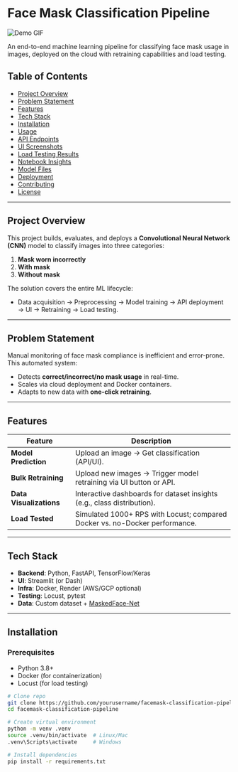 # Face Mask Classification Pipeline

![Demo GIF](assets/demo.gif) <!-- Add a demo GIF if available -->

An end-to-end machine learning pipeline for classifying face mask usage in images, deployed on the cloud with retraining capabilities and load testing.

## Table of Contents
- [Project Overview](#project-overview)
- [Problem Statement](#problem-statement)
- [Features](#features)
- [Tech Stack](#tech-stack)
- [Installation](#installation)
- [Usage](#usage)
- [API Endpoints](#api-endpoints)
- [UI Screenshots](#ui-screenshots)
- [Load Testing Results](#load-testing-results)
- [Notebook Insights](#notebook-insights)
- [Model Files](#model-files)
- [Deployment](#deployment)
- [Contributing](#contributing)
- [License](#license)

---

## Project Overview
This project builds, evaluates, and deploys a **Convolutional Neural Network (CNN)** model to classify images into three categories:
1. **Mask worn incorrectly**  
2. **With mask**  
3. **Without mask**  

The solution covers the entire ML lifecycle:  
- Data acquisition → Preprocessing → Model training → API deployment → UI → Retraining → Load testing.

---

## Problem Statement
Manual monitoring of face mask compliance is inefficient and error-prone. This automated system:
- Detects **correct/incorrect/no mask usage** in real-time.  
- Scales via cloud deployment and Docker containers.  
- Adapts to new data with **one-click retraining**.  

---

## Features
| Feature                | Description                                                                 |
|------------------------|-----------------------------------------------------------------------------|
| **Model Prediction**   | Upload an image → Get classification (API/UI).                              |
| **Bulk Retraining**    | Upload new images → Trigger model retraining via UI button or API.          |
| **Data Visualizations**| Interactive dashboards for dataset insights (e.g., class distribution).     |
| **Load Tested**        | Simulated 1000+ RPS with Locust; compared Docker vs. no-Docker performance. |

---

## Tech Stack
- **Backend**: Python, FastAPI, TensorFlow/Keras  
- **UI**: Streamlit (or Dash)  
- **Infra**: Docker, Render (AWS/GCP optional)  
- **Testing**: Locust, pytest  
- **Data**: Custom dataset + [MaskedFace-Net](https://github.com/cabani/MaskedFace-Net)  

---

## Installation
### Prerequisites
- Python 3.8+
- Docker (for containerization)
- Locust (for load testing)

```bash
# Clone repo
git clone https://github.com/yourusername/facemask-classification-pipeline.git
cd facemask-classification-pipeline

# Create virtual environment
python -m venv .venv
source .venv/bin/activate  # Linux/Mac
.venv\Scripts\activate     # Windows

# Install dependencies
pip install -r requirements.txt
